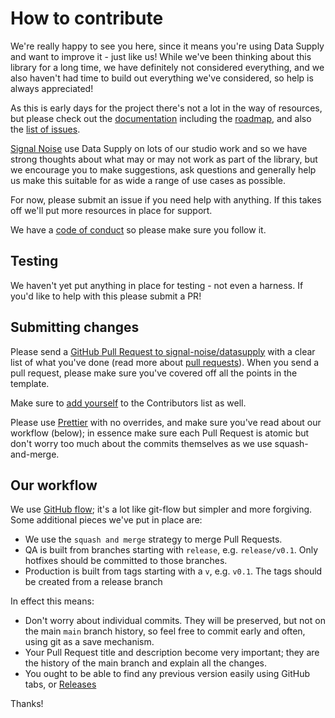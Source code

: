 # How to contribute

We're really happy to see you here, since it means you're using Data Supply and want to improve it - just like us! While we've been thinking about this library for a long time, we have definitely not considered everything, and we also haven't had time to build out everything we've considered, so help is always appreciated!

As this is early days for the project there's not a lot in the way of
resources, but please check out the [documentation](./index.md) including the
[roadmap](./roadmap.md), and also the
[list of issues](https://github.com/signal-noise/datasupply/issues).

[Signal Noise](https://signalnoise.io) use Data Supply on lots of our studio work and so we have strong thoughts about what may or may not work as part of the library, but we encourage you to make suggestions, ask questions and generally help us make this suitable for as wide a range of use cases as possible.

For now, please submit an issue if you need help with anything. If this takes off we'll
put more resources in place for support.

We have a [code of conduct](./CODE_OF_CONDUCT.md) so please make sure you follow
it.

## Testing

We haven't yet put anything in place for testing - not even a harness. If you'd like to help with
this please submit a PR!

## Submitting changes

Please send a
[GitHub Pull Request to signal-noise/datasupply](https://github.com/signal-noise/datasupply/pull/new/main)
with a clear list of what you've done (read more about
[pull requests](http://help.github.com/pull-requests/)). When you send a pull
request, please make sure you've covered off all the points in the template.

Make sure to [add yourself](https://allcontributors.org/docs/en/bot/usage) to the Contributors list as well.

Please use [Prettier](https://prettier.io/docs/en/index.html) with no overrides, and make sure
you've read about our workflow (below); in essence make sure each Pull Request
is atomic but don't worry too much about the commits themselves as we use
squash-and-merge.

## Our workflow

We use [GitHub flow](https://guides.github.com/introduction/flow/); it's a lot
like git-flow but simpler and more forgiving. Some additional pieces we've put
in place are:

- We use the `squash and merge` strategy to merge Pull Requests.
- QA is built from branches starting with `release`, e.g. `release/v0.1`. Only
  hotfixes should be committed to those branches.
- Production is built from tags starting with a `v`, e.g. `v0.1`. The tags
  should be created from a release branch

In effect this means:

- Don't worry about individual commits. They will be preserved, but not on the
  main `main` branch history, so feel free to commit early and often, using
  git as a save mechanism.
- Your Pull Request title and description become very important; they are the
  history of the main branch and explain all the changes.
- You ought to be able to find any previous version easily using GitHub tabs, or
  [Releases](https://github.com/signal-noise/datasupply/releases)

Thanks!
